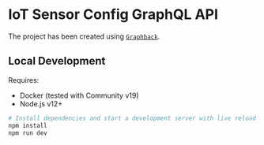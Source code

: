 # IoT Sensor Config GraphQL API

The project has been created using [`Graphback`](https://graphback.dev/).

## Local Development

Requires:

* Docker (tested with Community v19)
* Node.js v12+

```bash
# Install dependencies and start a development server with live reload
npm install
npm run dev
```

